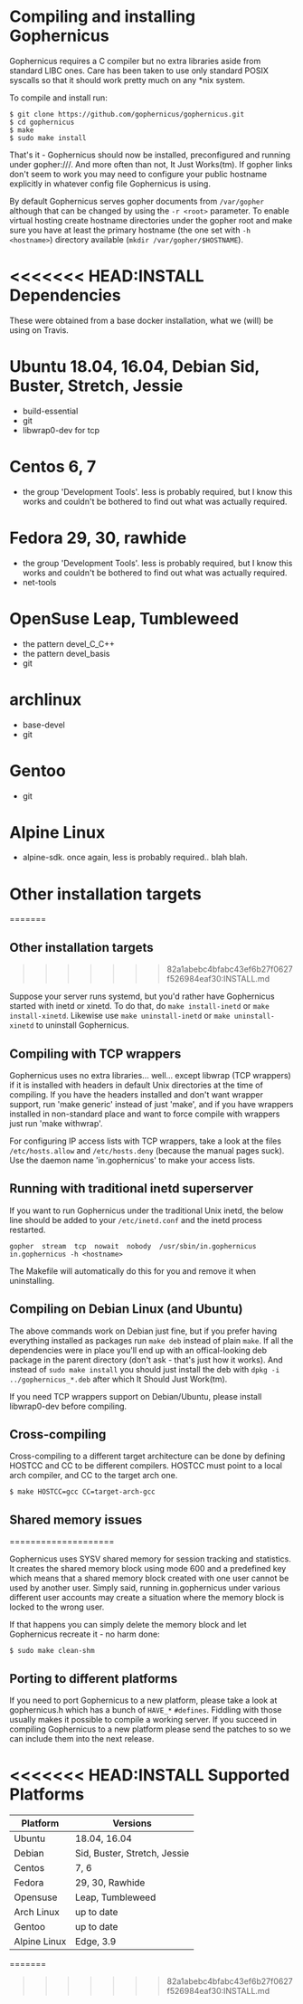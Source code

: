 # Compiling and installing Gophernicus

Gophernicus requires a C compiler but no extra libraries aside
from standard LIBC ones. Care has been taken to use only
standard POSIX syscalls so that it should work pretty much on
any \*nix system.

To compile and install run:

```
$ git clone https://github.com/gophernicus/gophernicus.git
$ cd gophernicus
$ make
$ sudo make install
```

That's it - Gophernicus should now be installed, preconfigured
and running under gopher://<HOSTNAME>/. And more often than not,
It Just Works(tm). If gopher links don't seem to work you may
need to configure your public hostname explicitly in whatever
config file Gophernicus is using.

By default Gophernicus serves gopher documents from `/var/gopher`
although that can be changed by using the `-r <root>` parameter.
To enable virtual hosting create hostname directories under
the gopher root and make sure you have at least the primary
hostname (the one set with `-h <hostname>`) directory available
(`mkdir /var/gopher/$HOSTNAME`).


<<<<<<< HEAD:INSTALL
Dependencies
============

These were obtained from a base docker installation, what we
(will) be using on Travis.

# Ubuntu 18.04, 16.04, Debian Sid, Buster, Stretch, Jessie #
- build-essential
- git
- libwrap0-dev for tcp

# Centos 6, 7 #
- the group 'Development Tools'. less is probably required, but
  I know this works and couldn't be bothered to find out what was
  actually required.

# Fedora 29, 30, rawhide #
- the group 'Development Tools'. less is probably required, but
  I know this works and couldn't be bothered to find out what was
  actually required.
- net-tools

# OpenSuse Leap, Tumbleweed #
- the pattern devel_C_C++
- the pattern devel_basis
- git

# archlinux #
- base-devel
- git

# Gentoo #
- git

# Alpine Linux #
- alpine-sdk. once again, less is probably required.. blah blah.

Other installation targets
==========================
=======
## Other installation targets
>>>>>>> 82a1abebc4bfabc43ef6b27f0627f526984eaf30:INSTALL.md

Suppose your server runs systemd, but you'd rather have Gophernicus
started with inetd or xinetd.  To do that, do `make install-inetd`
or `make install-xinetd`.  Likewise use `make uninstall-inetd` or
`make uninstall-xinetd` to uninstall Gophernicus.


## Compiling with TCP wrappers

Gophernicus uses no extra libraries... well... except libwrap
(TCP wrappers) if it is installed with headers in default Unix
directories at the time of compiling. If you have the headers
installed and don't want wrapper support, run 'make generic'
instead of just 'make', and if you have wrappers installed in
non-standard place and want to force compile with wrappers
just run 'make withwrap'.

For configuring IP access lists with TCP wrappers, take a look
at the files `/etc/hosts.allow` and `/etc/hosts.deny` (because the
manual pages suck). Use the daemon name 'in.gophernicus' to
make your access lists.


## Running with traditional inetd superserver

If you want to run Gophernicus under the traditional Unix inetd, the 
below line should be added to your `/etc/inetd.conf` and the inetd 
process restarted.

```
gopher  stream  tcp  nowait  nobody  /usr/sbin/in.gophernicus  in.gophernicus -h <hostname>
```

The Makefile will automatically do this for you and remove it when
uninstalling.


## Compiling on Debian Linux (and Ubuntu)

The above commands work on Debian just fine, but if you prefer
having everything installed as packages run `make deb` instead
of plain `make`. If all the dependencies were in place you'll
end up with an offical-looking deb package in the parent
directory (don't ask - that's just how it works). And instead
of `sudo make install` you should just install the deb with
`dpkg -i ../gophernicus_*.deb` after which It Should Just
Work(tm).

If you need TCP wrappers support on Debian/Ubuntu, please
install libwrap0-dev before compiling.


## Cross-compiling

Cross-compiling to a different target architecture can be done
by defining HOSTCC and CC to be different compilers. HOSTCC
must point to a local arch compiler, and CC to the target
arch one.

```
$ make HOSTCC=gcc CC=target-arch-gcc
```


## Shared memory issues
====================

Gophernicus uses SYSV shared memory for session tracking and
statistics. It creates the shared memory block using mode 600
and a predefined key which means that a shared memory block
created with one user cannot be used by another user. Simply
said, running in.gophernicus under various different user
accounts may create a situation where the memory block is locked
to the wrong user.

If that happens you can simply delete the memory block and
let Gophernicus recreate it - no harm done:

```
$ sudo make clean-shm
```


## Porting to different platforms

If you need to port Gophernicus to a new platform, please take
a look at gophernicus.h which has a bunch of `HAVE_*` `#defines`.
Fiddling with those usually makes it possible to compile a working
server. If you succeed in compiling Gophernicus to a new
platform please send the patches to 
<gophernicus at gophernicus dot org> so we can include them into
the next release.

<<<<<<< HEAD:INSTALL
Supported Platforms
===================

| Platform     | Versions                     |
| ------------ | ---------------------------- |
| Ubuntu       | 18.04, 16.04                 |
| Debian       | Sid, Buster, Stretch, Jessie |
| Centos       | 7, 6                         |
| Fedora       | 29, 30, Rawhide              |
| Opensuse     | Leap, Tumbleweed             |
| Arch Linux   | up to date                   |
| Gentoo       | up to date                   |
| Alpine Linux | Edge, 3.9                    |
=======
>>>>>>> 82a1abebc4bfabc43ef6b27f0627f526984eaf30:INSTALL.md
